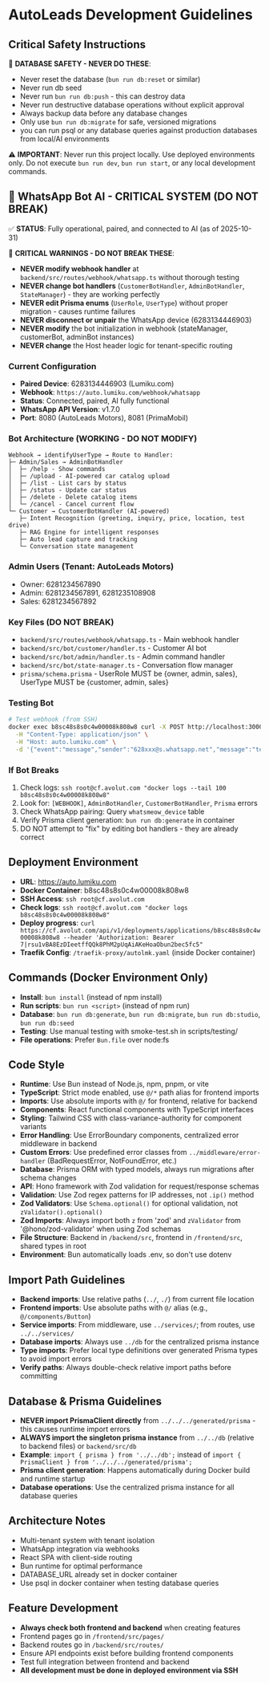 # AutoLeads Development Guidelines

## Critical Safety Instructions
🚨 **DATABASE SAFETY - NEVER DO THESE**:
- Never reset the database (`bun run db:reset` or similar)
- Never run db seed
- Never run `bun run db:push` - this can destroy data
- Never run destructive database operations without explicit approval
- Always backup data before any database changes
- Only use `bun run db:migrate` for safe, versioned migrations
- you can run psql or any database queries against production databases from local/AI environments

⚠️ **IMPORTANT**: Never run this project locally. Use deployed environments only. Do not execute `bun run dev`, `bun run start`, or any local development commands.

## 🤖 WhatsApp Bot AI - CRITICAL SYSTEM (DO NOT BREAK)
✅ **STATUS**: Fully operational, paired, and connected to AI (as of 2025-10-31)

🚨 **CRITICAL WARNINGS - DO NOT BREAK THESE**:
- **NEVER modify webhook handler** at `backend/src/routes/webhook/whatsapp.ts` without thorough testing
- **NEVER change bot handlers** (`CustomerBotHandler`, `AdminBotHandler`, `StateManager`) - they are working perfectly
- **NEVER edit Prisma enums** (`UserRole`, `UserType`) without proper migration - causes runtime failures
- **NEVER disconnect or unpair** the WhatsApp device (6283134446903)
- **NEVER modify** the bot initialization in webhook (stateManager, customerBot, adminBot instances)
- **NEVER change** the Host header logic for tenant-specific routing

### Current Configuration
- **Paired Device**: 6283134446903 (Lumiku.com)
- **Webhook**: `https://auto.lumiku.com/webhook/whatsapp`
- **Status**: Connected, paired, AI fully functional
- **WhatsApp API Version**: v1.7.0
- **Port**: 8080 (AutoLeads Motors), 8081 (PrimaMobil)

### Bot Architecture (WORKING - DO NOT MODIFY)
```
Webhook → identifyUserType → Route to Handler:
├─ Admin/Sales → AdminBotHandler
│  ├─ /help - Show commands
│  ├─ /upload - AI-powered car catalog upload
│  ├─ /list - List cars by status
│  ├─ /status - Update car status
│  ├─ /delete - Delete catalog items
│  └─ /cancel - Cancel current flow
└─ Customer → CustomerBotHandler (AI-powered)
   ├─ Intent Recognition (greeting, inquiry, price, location, test drive)
   ├─ RAG Engine for intelligent responses
   ├─ Auto lead capture and tracking
   └─ Conversation state management
```

### Admin Users (Tenant: AutoLeads Motors)
- Owner: 6281234567890
- Admin: 6281234567891, 6281235108908
- Sales: 6281234567892

### Key Files (DO NOT BREAK)
- `backend/src/routes/webhook/whatsapp.ts` - Main webhook handler
- `backend/src/bot/customer/handler.ts` - Customer AI bot
- `backend/src/bot/admin/handler.ts` - Admin command handler
- `backend/src/bot/state-manager.ts` - Conversation flow manager
- `prisma/schema.prisma` - UserRole MUST be {owner, admin, sales}, UserType MUST be {customer, admin, sales}

### Testing Bot
```bash
# Test webhook (from SSH)
docker exec b8sc48s8s0c4w00008k808w8 curl -X POST http://localhost:3000/webhook/whatsapp \
  -H "Content-Type: application/json" \
  -H "Host: auto.lumiku.com" \
  -d '{"event":"message","sender":"628xxx@s.whatsapp.net","message":"test"}'
```

### If Bot Breaks
1. Check logs: `ssh root@cf.avolut.com "docker logs --tail 100 b8sc48s8s0c4w00008k808w8"`
2. Look for: `[WEBHOOK]`, `AdminBotHandler`, `CustomerBotHandler`, `Prisma` errors
3. Check WhatsApp pairing: Query `whatsmeow_device` table
4. Verify Prisma client generation: `bun run db:generate` in container
5. DO NOT attempt to "fix" by editing bot handlers - they are already correct

## Deployment Environment
- **URL**: https://auto.lumiku.com
- **Docker Container**: b8sc48s8s0c4w00008k808w8
- **SSH Access**: `ssh root@cf.avolut.com`
- **Check logs**: `ssh root@cf.avolut.com "docker logs b8sc48s8s0c4w00008k808w8"`
- **Deploy progress**: `curl https://cf.avolut.com/api/v1/deployments/applications/b8sc48s8s0c4w00008k808w8 --header 'Authorization: Bearer 7|rsu1vBA8EzDIeetffQQk8PhM2pUqAiAKeHoaObun2bec5fc5"`
- **Traefik Config**: `/traefik-proxy/autolmk.yaml` (inside Docker container)

## Commands (Docker Environment Only)
- **Install**: `bun install` (instead of npm install)
- **Run scripts**: `bun run <script>` (instead of npm run)
- **Database**: `bun run db:generate`, `bun run db:migrate`, `bun run db:studio`, `bun run db:seed`
- **Testing**: Use manual testing with smoke-test.sh in scripts/testing/
- **File operations**: Prefer `Bun.file` over node:fs

## Code Style
- **Runtime**: Use Bun instead of Node.js, npm, pnpm, or vite
- **TypeScript**: Strict mode enabled, use `@/*` path alias for frontend imports
- **Imports**: Use absolute imports with `@/` for frontend, relative for backend
- **Components**: React functional components with TypeScript interfaces
- **Styling**: Tailwind CSS with class-variance-authority for component variants
- **Error Handling**: Use ErrorBoundary components, centralized error middleware in backend
- **Custom Errors**: Use predefined error classes from `../middleware/error-handler` (BadRequestError, NotFoundError, etc.)
- **Database**: Prisma ORM with typed models, always run migrations after schema changes
- **API**: Hono framework with Zod validation for request/response schemas
- **Validation**: Use Zod regex patterns for IP addresses, not `.ip()` method
- **Zod Validators**: Use `Schema.optional()` for optional validation, not `zValidator().optional()`
- **Zod Imports**: Always import both `z` from 'zod' and `zValidator` from '@hono/zod-validator' when using Zod schemas
- **File Structure**: Backend in `/backend/src`, frontend in `/frontend/src`, shared types in root
- **Environment**: Bun automatically loads .env, so don't use dotenv

## Import Path Guidelines
- **Backend imports**: Use relative paths (`../`, `./`) from current file location
- **Frontend imports**: Use absolute paths with `@/` alias (e.g., `@/components/Button`)
- **Service imports**: From middleware, use `../services/`; from routes, use `../../services/`
- **Database imports**: Always use `../db` for the centralized prisma instance
- **Type imports**: Prefer local type definitions over generated Prisma types to avoid import errors
- **Verify paths**: Always double-check relative import paths before committing

## Database & Prisma Guidelines
- **NEVER import PrismaClient directly** from `../../../generated/prisma` - this causes runtime import errors
- **ALWAYS import the singleton prisma instance** from `../../db` (relative to backend files) or `backend/src/db`
- **Example**: `import { prisma } from '../../db';` instead of `import { PrismaClient } from '../../../generated/prisma';`
- **Prisma client generation**: Happens automatically during Docker build and runtime startup
- **Database operations**: Use the centralized prisma instance for all database queries

## Architecture Notes
- Multi-tenant system with tenant isolation
- WhatsApp integration via webhooks
- React SPA with client-side routing
- Bun runtime for optimal performance
- DATABASE_URL already set in docker container
- Use psql in docker container when testing database queries

## Feature Development
- **Always check both frontend and backend** when creating features
- Frontend pages go in `/frontend/src/pages/`
- Backend routes go in `/backend/src/routes/`
- Ensure API endpoints exist before building frontend components
- Test full integration between frontend and backend
- **All development must be done in deployed environment via SSH**